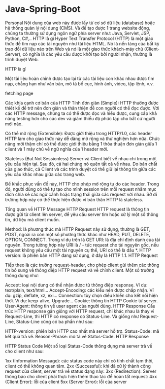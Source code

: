 # Java-Spring-Boot
Personal
Nội dung của web này được lấy từ cơ sở dữ liệu (database) hoặc hệ thống quản lý nội dung (CMS). Và để tạo được 1 trang website động, chúng ta thường sử dụng ngôn ngữ phía server như: Java, Servlet, JSP, Python, C#,..
HTTP là gì
Hyper Text Transfer Protocol (HTTP) là một giao thức để tìm nạp các tài nguyên như tài liệu HTML. Nó là nền tảng của bất kỳ trao đổi dữ liệu nào trên Web và nó là một giao thức khách-máy chủ (Client-Server), có nghĩa là các yêu cầu được khởi tạo bởi người nhận, thường là trình duyệt Web.

HTTP là gì

Một tài liệu hoàn chỉnh được tạo lại từ các tài liệu con khác nhau được tìm nạp, chẳng hạn như văn bản, mô tả bố cục, hình ảnh, video, tập lệnh, v.v.

fetching page

Các khía cạnh cơ bản của HTTP
Tính đơn giản (Simple):
HTTP thường được thiết kế để trở nên đơn giản và thân thiện để con người có thể đọc được. Với các HTTP message, chúng ta có thể được đọc và hiểu được, cung cấp khả năng testing hơn cho các dev và giảm thiểu độ phức tạp cho bất cứ người mới nào.

Có thể mở rộng (Extensible):
Được giới thiệu trong HTTP/1.0, các header HTTP làm cho giao thức này dễ dàng mở rộng và thử nghiệm hơn nữa. Chức năng mới thậm chí có thể được giới thiệu bằng 1 thỏa thuận đơn giản giữa 1 client và 1 máy chủ về ngữ nghĩa của 1 header mới.

Stateless (But Not Sessionless)
Server và Client biết về nhau chi trong một yêu cầu hiện tại. Sau đó, cả hai chúng nó quên tất cả về nhau. Do bản chất của giao thức, cả Client và các trình duyệt có thể giữ lại thông tin giữa các yêu cầu khác nhau giữa các trang web.

Để khắc phục vấn đề này, HTTP cho phép mở rộng tự do các header. Trong đó, người dùng có thể tự tạo cho mình session trên mỗi request nhằm mục đích chia sẻ các ngữ cảnh hoặc trạng thái giữa các request với nhau. Sở dĩ trường hợp này có thể thực hiện được vì bản thân HTTP là stateless.

Tổng quan về HTTP Message
HTTP Request
HTTP request là thông tin được gửi từ client lên server, để yêu cầu server tìm hoặc xử lý một số thông tin, dữ liệu mà client muốn.

Method: là phương thức mà HTTP Request này sử dụng, thường là GET, POST, ngoài ra còn một số phương thức khác như HEAD, PUT, DELETE, OPTION, CONNECT. Trong ví dụ trên là GET
URI: là địa chỉ định danh của tài nguyên. Trong tường hợp này URI là / - tức request cho tài nguyên gốc, nếu request không yêu cầu một tài nguyên cụ thể, URI có thể là dấu *.
HTTP version: là phiên bản HTTP đang sử dụng, ở đây là HTTP 1.1.
HTTP Request

Tiếp theo là các trường request-header, cho phép client gửi thêm các thông tin bổ sung về thông điệp HTTP request và về chính client. Một số trường thông dụng như:

Accept: loại nội dung có thể nhận được từ thông điệp response. Ví dụ: text/plain, text/html…
Accept-Encoding: các kiểu nén được chấp nhận. Ví dụ: gzip, deflate, xz, exi…
Connection: tùy chọn điều khiển cho kết nối hiện thời. Ví dụ: keep-alive, Upgrade…
Cookie: thông tin HTTP Cookie từ server. User-Agent: thông tin về user agent của người dùng.
HTTP Response
Cấu trúc HTTP response gần giống với HTTP request, chỉ khác nhau là thay vì Request-Line, thì HTTP có response có Status-Line. Và giống như Request-Line, Status-Line cũng có ba phần như sau:

HTTP-version: phiên bản HTTP cao nhất mà server hỗ trợ.
Status-Code: mã kết quả trả về.
Reason-Phrase: mô tả về Status-Code.
HTTP Response

HTTP Status Code
Một số loại Status-Code thông dụng mà server trả về cho client như sau:

1xx (Information Message): các status code này chỉ có tính chất tạm thời, client có thể không quan tâm. 2xx (Successful): khi đã xử lý thành công request của client, server trả về status dạng này: 3xx (Redirection): Server thông báo cho client phải thực hiện thêm thao tác để hoàn tất request: 4xx (Client Error): lỗi của client 5xx (Server Error): lỗi của server
